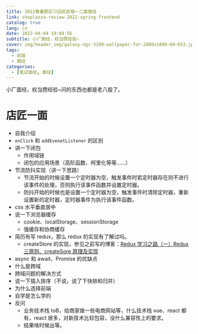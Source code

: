 ```yaml
---
title: 2022春暑期实习店匠前端一二面面经
link: shoplazza-review-2022-spring-frontend
catalog: true
lang: cn
date: 2022-04-04 19:04:56
subtitle: 小厂面经，权当攒经验~
cover: img/header_img/galaxy-ngc-3190-wallpaper-for-2880x1800-60-653.jpg
tags:
  - 前端
  - 面经
categories:
  - [笔试面经, 面经]
---
```


小厂面经，权当攒经验~问的东西也都是老八股了。

# 店匠一面

- 自我介绍
- `onClick` 和 `addEvenetListener` 的区别
- 讲一下闭包
  - 作用域链
  - 闭包的应用场景（高阶函数、柯里化等等……）
- 节流防抖实现（讲一下思路）
  - 节流开始的时候设置一个定时器为空，触发事件时若定时器存在则不进行该事件的处理，否则执行该事件函数并设置定时器。
  - 防抖开始的时候也是设置一个定时器为空，触发事件时清除定时器，重新设置新的定时器，定时器事件为执行该事件函数。
- css 水平垂直居中
- 说一下浏览器缓存
  - cookie、localStorage、sessionStorage
  - 强缓存和协商缓存
- 简历有写 redux，那么 redux 的实现有了解过吗。
  - createStore 的实现，参见之前写的博客：[Redux 学习之路（一）Redux 三原则、createSore 原理及实现](https://ysx.cosine.ren/cn/note/front-end/react/Redux%E5%AD%A6%E4%B9%A0%E4%B9%8B%E8%B7%AF%EF%BC%88%E4%B8%80%EF%BC%89Redux%E4%B8%89%E5%8E%9F%E5%88%99%E3%80%81createSore%E5%8E%9F%E7%90%86%E5%8F%8A%E5%AE%9E%E7%8E%B0/)
- async 和 await、Promise 的优缺点
- 什么是跨域
- 跨域问题的解决方式
- 说一下插入排序（不说，说了下快排和归并）
- 为什么选择前端
- 自学是怎么学的
- 反问
  - 业务技术栈 toB，给商家做一些电商网站等，什么技术栈 vue、react 都有，react 居多，对新技术比较包容，没什么兼容性上的要求。
  - 结果啥时候出等。
